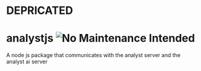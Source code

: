 <h1>DEPRICATED</h1>

# analystjs ![No Maintenance Intended](https://img.shields.io/maintenance/no/2023.svg)
A node js package that communicates with the analyst server and the analyst ai server
